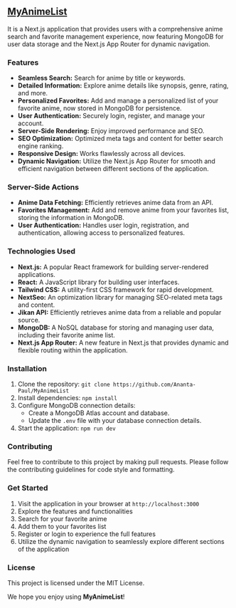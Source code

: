 ## [MyAnimeList](https://my-anime-list-beta.vercel.app)

It is a Next.js application that provides users with a comprehensive anime search and favorite management experience, now featuring MongoDB for user data storage and the Next.js App Router for dynamic navigation.

### Features

* **Seamless Search:** Search for anime by title or keywords.
* **Detailed Information:** Explore anime details like synopsis, genre, rating, and more.
* **Personalized Favorites:** Add and manage a personalized list of your favorite anime, now stored in MongoDB for persistence.
* **User Authentication:** Securely login, register, and manage your account.
* **Server-Side Rendering:** Enjoy improved performance and SEO.
* **SEO Optimization:** Optimized meta tags and content for better search engine ranking.
* **Responsive Design:** Works flawlessly across all devices.
* **Dynamic Navigation:** Utilize the Next.js App Router for smooth and efficient navigation between different sections of the application.

### Server-Side Actions

* **Anime Data Fetching:** Efficiently retrieves anime data from an API.
* **Favorites Management:** Add and remove anime from your favorites list, storing the information in MongoDB.
* **User Authentication:** Handles user login, registration, and authentication, allowing access to personalized features.

### Technologies Used

* **Next.js:** A popular React framework for building server-rendered applications.
* **React:** A JavaScript library for building user interfaces.
* **Tailwind CSS:** A utility-first CSS framework for rapid development.
* **NextSeo:** An optimization library for managing SEO-related meta tags and content.
* **Jikan API:** Efficiently retrieves anime data from a reliable and popular source.
* **MongoDB:** A NoSQL database for storing and managing user data, including their favorite anime list.
* **Next.js App Router:** A new feature in Next.js that provides dynamic and flexible routing within the application.

### Installation

1. Clone the repository: `git clone https://github.com/Ananta-Paul/MyAnimeList`
2. Install dependencies: `npm install`
3. Configure MongoDB connection details:
    * Create a MongoDB Atlas account and database.
    * Update the `.env` file with your database connection details.
4. Start the application: `npm run dev`

### Contributing

Feel free to contribute to this project by making pull requests. Please follow the contributing guidelines for code style and formatting.

### Get Started

1. Visit the application in your browser at ``http://localhost:3000``
2. Explore the features and functionalities
3. Search for your favorite anime
4. Add them to your favorites list
5. Register or login to experience the full features
6. Utilize the dynamic navigation to seamlessly explore different sections of the application

### License

This project is licensed under the MIT License.

We hope you enjoy using **MyAnimeList**!
